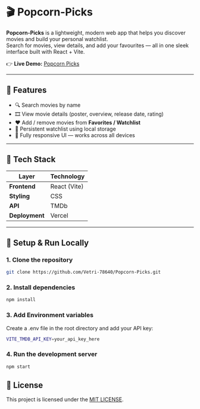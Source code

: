 # 🎬 Popcorn-Picks

**Popcorn-Picks** is a lightweight, modern web app that helps you discover movies and build your personal watchlist.  
Search for movies, view details, and add your favourites — all in one sleek interface built with React + Vite.

👉 **Live Demo:** [Popcorn Picks](https://popcorn-picks-gamma.vercel.app)

---

## 🚀 Features

- 🔍 Search movies by name  
- 🎞️ View movie details (poster, overview, release date, rating)  
- ❤️ Add / remove movies from **Favorites / Watchlist**  
- 💾 Persistent watchlist using local storage  
- 📱 Fully responsive UI — works across all devices  

---

## 🧰 Tech Stack

| Layer | Technology |
|-------|-------------|
| **Frontend** | React (Vite) |
| **Styling** | CSS |
| **API** | TMDb |
| **Deployment** | Vercel |

---

## 🔧 Setup & Run Locally

### 1. Clone the repository
```bash
git clone https://github.com/Vetri-78640/Popcorn-Picks.git
```

### 2. Install dependencies
```bash
npm install
```

### 3. Add Environment variables
Create a .env file in the root directory and add your API key:
```bash
VITE_TMDB_API_KEY=your_api_key_here
```

### 4. Run the development server
```bash
npm start
```

## 📄 License
This project is licensed under the [MIT LICENSE](LICENSE).
